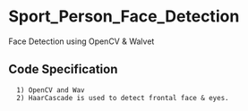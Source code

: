 # Sport_Person_Face_Detection
Face Detection using OpenCV & Walvet 
## Code Specification
      1) OpenCV and Wav
      2) HaarCascade is used to detect frontal face & eyes.
      
